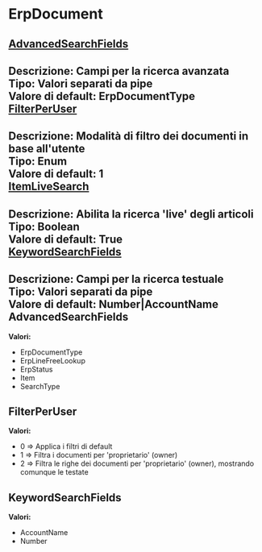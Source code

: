 # ErpDocument
[AdvancedSearchFields](#advancedsearchfields)	 
----
**Descrizione:** Campi per la ricerca avanzata	 
**Tipo:** Valori separati da pipe	 
**Valore di default:** ErpDocumentType	 
[FilterPerUser](#filterperuser)	 
----
**Descrizione:** Modalità di filtro dei documenti in base all'utente	 
**Tipo:** Enum	 
**Valore di default:** 1	 
[ItemLiveSearch](#itemlivesearch)	 
----
**Descrizione:** Abilita la ricerca 'live' degli articoli	 
**Tipo:** Boolean	 
**Valore di default:** True	 
[KeywordSearchFields](#keywordsearchfields)	 
----
**Descrizione:** Campi per la ricerca testuale	 
**Tipo:** Valori separati da pipe	 
**Valore di default:** Number&#124;AccountName	 
AdvancedSearchFields 
-----

**Valori:**
* ErpDocumentType
* ErpLineFreeLookup
* ErpStatus
* Item
* SearchType

FilterPerUser 
-----

**Valori:**
* 0 => Applica i filtri di default
* 1 => Filtra i documenti per 'proprietario' (owner)
* 2 => Filtra le righe dei documenti per 'proprietario' (owner), mostrando comunque le testate



KeywordSearchFields 
-----

**Valori:**
* AccountName
* Number

